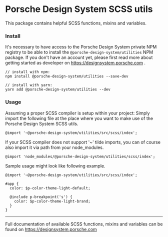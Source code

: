 # Porsche Design System SCSS utils
This package contains helpful SCSS functions, mixins and variables.

### Install
It's necessary to have access to the Porsche Design System private NPM registry to be able to install the `@porsche-design-system/utilities` NPM package. If you don't have an account yet, please first read more about getting started as developer on https://designsystem.porsche.com .

```
// install with npm:
npm install @porsche-design-system/utilities --save-dev

// install with yarn:
yarn add @porsche-design-system/utilities --dev
```

### Usage
Assuming a proper SCSS compiler is setup within your project: Simply import the following file 
at the place where you want to make use of the Porsche Design System SCSS utils.

```
@import '~@porsche-design-system/utilities/src/scss/index';
```

If your SCSS compiler does not support '~' tilde imports, you can of course also import it via
path from your node_modules.

```
@import 'node_modules/@porsche-design-system/utilities/scss/index';
```

Sample usage might look like following example.

```
@import '~@porsche-design-system/utilities/src/scss/index';

#app {
  color: $p-color-theme-light-default;
  
  @include p-breakpoint('s') {
    color: $p-color-theme-light-brand;
  }
}
```

---

Full documentation of available SCSS functions, mixins and variables can be found on https://designsystem.porsche.com